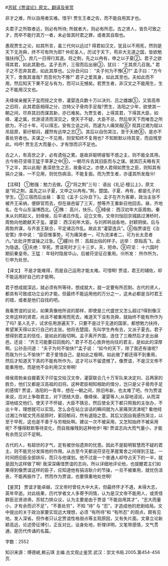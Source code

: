 #[苏轼《贾谊论》原文、翻译及鉴赏](https://www.vrrw.net/wx/14173.html)

非才之难，所以自用者实难。惜乎! 贾生王者之佐，而不能自用其才也。

夫君子之所取者远，则必有所待; 所就者大，则必有所忍。古之贤人，皆负可致之才，而卒不能行其万一者，未必皆其时君之罪，或者其自取也。

愚观贾生之论，如其所言，虽三代何以远过? 得君如汉文，犹且以不用死，然则是天下无尧舜，终不可有所为耶? 仲尼圣人，历试于天下，苟非大无道之国，皆欲勉强扶持①，庶几一日得行其道。将之荆，先之以冉有，申之以子夏②。君子之欲得其君，如此其勤也。孟子去齐，三宿而后出昼③，犹曰： “王其庶几召我。” 君子之不忍弃其君，如此其厚也。公孙丑问曰： “夫子何为不豫④?” 孟子曰：“方今天下，舍我其谁哉? 而吾何为不豫?” 君子之爱其身，如此其至也。夫如此而不用，然后知天下果不足与有为，而可以无憾矣。若贾生者，非汉文之不能用生，生之不能用汉文也。

夫绛侯亲握天子玺而授之文帝，灌婴连兵数十万以决刘、吕之雌雄⑤，又皆高帝之旧将，此其君臣相得之分，岂特父子骨肉手足哉?贾生，洛阳之少年，欲使其一朝之间，尽弃其旧而谋其新，亦已难矣。为贾生者，上得其君，下得其大臣，如绛、灌之属，优游浸渍而深交之，使天子不疑，大臣不忌，然后举天下而唯吾之所欲为，不过十年，可以得志。安有立谈之间，而遽为人痛哭哉⑥! 观其过湘为赋以吊屈原，萦纡郁闷，趯然有远举之志⑦。其后以自伤哭泣，至于夭绝⑧，是亦不善处穷者也。夫谋之一不见用，则安知终不复用也? 不知默默以待其变，而自残至此。呜呼! 贾生志大而量小，才有馀而识不足也。

古之人，有高世之才，必有遗俗之累。是故非聪明睿智不惑之主，则不能全其用。古今称苻坚得王猛于草茅之中⑨，一朝尽斥去其旧臣而与之谋。彼其匹夫略有天下之半，其以此哉! 愚深悲生之志，故备论之。亦使人君得如贾生之臣，则知其有狷介之操，一不见用，则忧伤病沮，不能复振。而为贾生者，亦谨其所发哉⑩!



【注释】 ①勉强：勉力去做。②“将之荆”三句： 语出《礼记·檀公上》，原文是“将之荆，盖先之以子夏，又申之以冉有。”荆，楚国。子夏、冉有，都是孔子的学生。③三宿而后出昼： 事见《孟子·公孙丑下》。孟子在齐为客卿，政治主张不被齐王采纳，便辞官而去，但在昼邑留了三天，想等齐王重新召他回去。昼，齐地名，在今山东淄博西北。④豫： 高兴，快乐。⑤绛侯： 西汉初年大臣周勃。秦末从刘邦起义，封绛侯，后平诸吕作乱，迎立文帝。文帝刘恒回京城路过渭桥时，周勃向他跪献天子玺。灌婴： 西汉初年大臣。与刘邦转战各地，封颖阴侯。后与周勃共谋，与齐哀王联合，平定诸吕作乱。故此言“灌婴连兵”。⑥指贾谊在《治安策》序中说： “臣窃惟事势，可为痛哭者一，可为流涕者二，可为长太息者六。”此批评贾谊操之过急。⑦趯(ti) 然： 高超出俗的样子。远举： 原指高飞，此为隐退。⑧夭绝：早死。贾谊死时才三十三岁。夭，短命。⑨苻坚： 十六国时期前秦皇帝。王猛： 年轻时隐居华山，后被苻坚征召重用。⑩所发： 所作所为，引申为处世。

【译文】 不是才能难得，而是自己运用才能太难。可惜啊! 贾谊，君王的辅佐，却不能运用好自己的才能啊。

君子想成就深远，就必须有所等待，想成就大，就一定要有所忍耐。古代的贤人，都具有可致成功立业的才能，但最终不能运用他的万分之一，这未必都是当时君王的错，或者是他们自找的吧。

我看贾谊的议论，如果真像他所说的那样，即使是三代盛世又怎么超过?得到像汉文帝这样的贤君，尚且不被重用而死去，难道天下没有尧舜，就始终不能有所作为了吗? 圣人孔子，试求任用游遍天下，只要不是过于无道的国家，都想勉力扶持，希望某天得以实行自己的主张。他将去楚国，先叫学生冉有去，又派子夏去。君子想得到君主的信任，是如此的殷切啊。孟子离开齐国，连住了三晚然后才走出昼邑，还说： “齐王可能要召回我的。” 君子不忍心放弃他向往的君主，是如此的深厚啊。公孙丑问道： “夫子为何不愉快?”孟子说： “如今的天下，除了我还有谁呢? 而我为什么不愉快?” 君子爱惜自己，是如此之极啊。如此做了都还得不到重用，然后才知道天下真的不能有所作为，这才可以不留遗憾了。像贾谊，不是汉文帝不能重用他，而是他不会利用汉文帝啊!

绛侯周勃亲自握着天子印玺交给汉文帝，灌婴联合几十万军队来决定刘、吕两家的胜负，他们又都是汉高祖的旧将。这种君臣相知相助的情分，岂只是父子骨肉手足的感情? 贾谊，洛阳的一青年，想在一朝之间，除旧布新，也太难了吧。作为贾谊来说，应对上争取君主，对下团结大臣，像绛侯、灌婴等人;从容地浸润，从而深深地结交他们，使天子不怀疑，大臣不猜忌，然后使全天下都只照我的主张办，不出十年，理想就可以实现。怎么会在站立谈话的瞬间就为人家痛哭流涕呢? 看他经过湘江作赋文凭吊屈原时，萦回郁闷，然有退隐之意。其后又因自我感伤哭泣，以至于早死，这也是不善于与穷相处啊。建议一次不被采用，又怎知始终不被采用呢? 不懂得默默等待变化，而自我摧残到这种地步! 唉! 贾谊志向大而气量小，才能有余而见识不足啊。

古代的人，有超世的才气，定有被世俗遗弃的忧患。因此不是聪明智慧而不疑的君主，则不能充分发挥他的作用。从古至今天都说苻坚在茅屋篱舍之间得到王猛，一时间把旧臣全部排斥，而只与他谋划。他不过是一个普通人却夺占天下的一半，就是因为这样做了啊! 我深深痛惜贾谊的志向，所以详细地评论他，也提醒君主们如果得到像贾谊这样的臣子，应知道他有狷洁耿介的节操，一旦不被重用，就忧伤沮丧，不能再振作了。然而作为贾谊，也要慎重地处世啊!

【鉴赏】 贾谊才能卓越，汉文帝时曾任大中大夫，但最终怀才不遇，未得大志，英年早逝。对此结果，历代学者文人多寄予同情，认为是汉文帝不能用人，或责怪群臣忌贤进谗。苏轼力排众议，认为主要是由于贾谊 “不能自用其才”，“志大而量小，才有余而识不足”，“不善处穷”，不知 “待” 与 “忍”，才造成他的悲剧结局。文中提出的关于政治家要实现远大理想，必须 “有所待”和 “有所忍” 的观点，颇有见地，发人深省。但作者只认定贾谊性格弱点等主观原因，又有失片面。文章立论新颖高远，论述旁征博引，正反对比，设身处地，析理详明，又笔带感情，文气贯通，是历代传诵的名篇。

字数：2552

知识来源：傅德岷,赖云琪 主编.古文观止鉴赏.武汉：崇文书局.2005.第454-456页.

